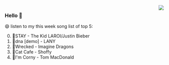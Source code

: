 <img align="right"  src="https://github-readme-stats.vercel.app/api/top-langs/?username=kvnZero" />

### Hello 👋

😄 listen to my this week song list of top 5:

0. 🌈STAY - The Kid LAROI/Justin Bieber
1. 🌈dna [demo] - LANY
2. 🌈Wrecked - Imagine Dragons
3. 🌈Cat Cafe - Shoffy
4. 🌈I'm Corny - Tom MacDonald

